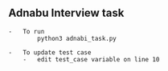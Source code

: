 

## Adnabu Interview task

    -   To run
            python3 adnabi_task.py
    
    -   To update test case
        -   edit test_case variable on line 10